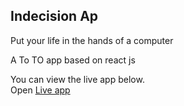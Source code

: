 

## Indecision Ap

Put your life in the hands of a computer

<p> A To TO app based on react js 

 You can view the live app below.<br />
Open [Live app](https://ochiengdavis.github.io/scrimba/) 
